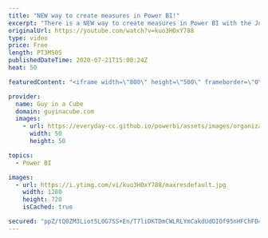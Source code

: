 ```yaml
---
title: "NEW way to create measures in Power BI!"
excerpt: "There is a NEW way to create measures in Power BI with the July 2020 Power BI Desktop update. Patrick shows you how External Tools can help you.  Tabular Editor download: https://www.sqlbi.com/tools/  📢 Become a member: https://guyinacu.be/membership   *******************  Want to take your Power BI"
originalUrl: https://youtube.com/watch?v=kuo3HOxY788
type: video
price: Free
length: PT3M50S
publishedDateTime: 2020-07-21T15:00:24Z
heat: 50

featuredContent: "<iframe width=\"800\" height=\"500\" frameborder=\"0\" src=\"https://www.youtube.com/embed/kuo3HOxY788\" allow=\"accelerometer; autoplay; encrypted-media; gyroscope; picture-in-picture\" allowfullscreen></iframe>"

provider:
  name: Guy in a Cube
  domain: guyinacube.com
  images:
    - url: https://everyday-cc.github.io/powerbi/assets/images/organizations/guyinacube.com-50x50.jpg
      width: 50
      height: 50

topics:
  - Power BI

images:
  - url: https://i.ytimg.com/vi/kuo3HOxY788/maxresdefault.jpg
    width: 1280
    height: 720
    isCached: true

secured: "ppZ/tQ0ZM3Liot5L0G7SS+En/T7liDKTDmCWLRLYmCakdUdOIOf95nHFChFD4VIQoJKJ22WV7z/e5FVQFHnF4bgINQh6JKx2FkexfnSVBt3vjfeXrIkKN/sKpKfaYwSdnByWNq4xsGbMdvRyxILJNdcdhlvTjpArdHgQouvTX80bDU22gjghACwYvZHosxtMuy7q4tLJ6z4E86xxUKBPEFC0DdMqjJXDcQ0Tgf9fAqVdfdqKOXugSeOGZn1WevWW/YeEdAajfeaQMeacWsUiltByZzIsC95PkqvlKabvMcB2IVrSBkNJNWBGHGkCq0ZTbNVWe+B8tYfyItYSs2a3z5hG1+In4YBvvdD7+dg/9AlUSOdqB5OS5Gi4yrOuIjPTjFbG5J4UZU+GxMZUIuNAdukWD3YjJB8LWq0zSB0mBxc=;XaXMDcmeFtqP5HeueqAW3A=="
---
```


